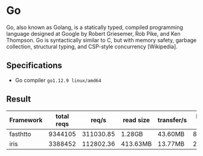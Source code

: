 # Go

Go, also known as Golang, is a statically typed, compiled programming language designed at Google by Robert Griesemer, Rob Pike, and Ken Thompson. Go is syntactically similar to C, but with memory safety, garbage collection, structural typing, and CSP-style concurrency [Wikipedia].

## Specifications
 - Go compiler `go1.12.9 linux/amd64`


## Result

| Framework       | total reqs | req/s     | read size | transfer/s | latency (avg) |
| --------------- | ---------- | ------    | --------- | ---------- |---------------|
| fasthtto        | 9344105    | 311030.85 | 1.28GB    | 43.60MB    | 836.23us      |
| iris            | 3388452    | 112802.36 | 413.63MB  | 13.77MB    | 2.13ms        |
